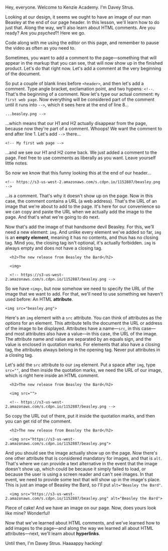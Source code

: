 Hey, everyone. Welcome to Kenzie Academy. I'm Davey Strus.

Looking at our design, it seems we ought to have an image of our man Beasley at the end of our page header. In this lesson, we'll learn how to do just that. Along the way, we'll also learn about HTML comments. Are you ready? Are you _psyched_?! Here we go.

Code along with me using the editor on this page, and remember to pause the video as often as you need to.

Sometimes, you want to add a comment to the page&mdash;something that will appear in the markup that you can see, that will now show up in the finished product. Let's do that right now. Let's add a comment at the very beginning of the document.

So put a couple of blank lines before `<header>`, and then let's add a comment. Type angle bracket, exclamation point, and two hypens: `<!--`. That's the beginning of a comment. Now let's type our actual comment: `My first web page`. Now everything will be considered part of the comment until it runs into `-->`, which it sees here at the end of line 8...

```
...beasley.png -->
```

...which means that our H1 and H2 actually disappear from the page, because now they're part of a comment. Whoops! We want the comment to end after line 1. Let's add `-->` there...

```
<!-- My first web page -->
```

...and we see our H1 and H2 come back. We just added a comment to the page. Feel free to use comments as liberally as you want. Leave yourself little notes.

So now we know that this funny looking this at the end of our header...

```
<!-- https://s3-us-west-2.amazonaws.com/s.cdpn.io/1152887/beasley.png -->
```

...is a comment. That's why it doesn't show up on the page. Now in this case, the comment contains a URL (a web address). That's the URL of an image that we're about to add to the page. It's here for our convenience so we can copy and paste the URL when we actually add the image to the page. And that's what we're going to do next.

Now that's add the image of that handsome devil Beasley. For this, we'll need a new element: `img`. And unlike every element we've added so far, `img` is an **empty element**, meaning it has no contents, and thus has no closing tag. Mind you, the closing tag isn't optional, it's actually forbidden. `img` is always empty and does not have a closing tag.

```
  <h2>The new release from Beasley the Bard</h2>

  <img>

  <!-- https://s3-us-west-2.amazonaws.com/s.cdpn.io/1152887/beasley.png -->
```

So we have `<img>`, but now somehow we need to specify the URL of the image that we want to add. For that, we'll need to use something we haven't used before: An HTML **attribute**.

```
<img src="beasley.png">
```

Here's an `img` element with a `src` attribute. You can think of attributes as the _options_ for an element. This attribute tells the document the URL or address of the image to be displayed. Attributes have a name&mdash;`src`, in this case&mdash;and most attributes also have a value&mdash;in this case, the URL of the image. The attribute name and value are separated by an equals sign, and the value is enclosed in quotation marks. For elements that also have a closing tag, the attributes always belong in the opening tag. Never put attributes in a closing tag.

Let's add the `src` attribute to our `img` element. Put a space after `img`, type `src=""`, and then inside the quotation marks, we need the URL of our image, which is right here inside an HTML comment.

```
  <h2>The new release from Beasley the Bard</h2>

  <img src="">

  <!-- https://s3-us-west-2.amazonaws.com/s.cdpn.io/1152887/beasley.png -->
```

So copy the URL out of there, put it inside the quotation marks, and then you can get rid of the comment.

```
  <h2>The new release from Beasley the Bard</h2>

  <img src="https://s3-us-west-2.amazonaws.com/s.cdpn.io/1152887/beasley.png">
```

And you should see the image actually show up on the page. Now there's one other attribute that is considered mandatory for images, and that is `alt`. That's where we can provide a text alternative in the event that the image doesn't show up, which could be because it simply failed to load, or because the user is using a screen reader and can't see images. In that event, we need to provide some text that will show up in the image's place. This is just an image of Beasley the Bard, so I'll put `alt="Beasley the Bard"`.

```
  <img src="https://s3-us-west-2.amazonaws.com/s.cdpn.io/1152887/beasley.png" alt="Beasley the Bard">
```

Piece of cake! And we have an image on our page. Now, does yours look like mine? Wonderful!

Now that we've learned about HTML comments, and we've learned how to add images to the page&mdash;and along the way we learned all about HTML attributes&mdash;next, we'll learn about **hyperlinks**.

Until then, I'm Davey Strus. Haaaappy hacking!

